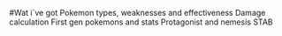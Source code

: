 #Wat i´ve got
Pokemon types, weaknesses and effectiveness
Damage calculation
First gen pokemons and stats
Protagonist and nemesis
STAB

